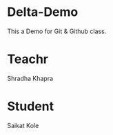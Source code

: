 # Delta-Demo
This a Demo for Git &amp; Github class.

# Teachr
 Shradha Khapra

# Student
Saikat Kole
